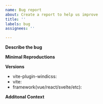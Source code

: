 ```yaml
---
name: Bug report
about: Create a report to help us improve
title: ''
labels: bug
assignees: ''

---
```


**Describe the bug**
<!-- A clear and concise description of what the bug is -->

**Minimal Reproductions**
<!-- Ideally, a git repo with the minimal setup that can reproduce this bug -->

**Versions**
- vite-plugin-windicss:
- vite:
- framework(vue/react/svelte/etc):

**Additonal Context**
